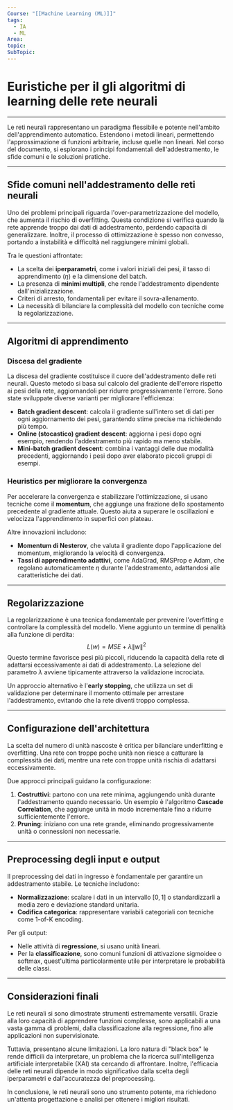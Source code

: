 ```yaml
---
Course: "[[Machine Learning (ML)]]"
tags:
  - IA
  - ML
Area: 
topic: 
SubTopic:
---
```

# Euristiche per il gli algoritmi di learning delle rete neurali
---

Le reti neurali rappresentano un paradigma flessibile e potente nell'ambito dell'apprendimento automatico. Estendono i metodi lineari, permettendo l'approssimazione di funzioni arbitrarie, incluse quelle non lineari. Nel corso del documento, si esplorano i principi fondamentali dell'addestramento, le sfide comuni e le soluzioni pratiche.

---

## Sfide comuni nell'addestramento delle reti neurali

Uno dei problemi principali riguarda l'over-parametrizzazione del modello, che aumenta il rischio di overfitting. Questa condizione si verifica quando la rete apprende troppo dai dati di addestramento, perdendo capacità di generalizzare. Inoltre, il processo di ottimizzazione è spesso non convesso, portando a instabilità e difficoltà nel raggiungere minimi globali. 

Tra le questioni affrontate:
- La scelta dei __iperparametri__, come i valori iniziali dei pesi, il tasso di apprendimento ($\eta$) e la dimensione del batch.
- La presenza di __minimi multipli__, che rende l'addestramento dipendente dall'inizializzazione.
- Criteri di arresto, fondamentali per evitare il sovra-allenamento.
- La necessità di bilanciare la complessità del modello con tecniche come la regolarizzazione.

---

## Algoritmi di apprendimento

### Discesa del gradiente
La discesa del gradiente costituisce il cuore dell'addestramento delle reti neurali. Questo metodo si basa sul calcolo del gradiente dell'errore rispetto ai pesi della rete, aggiornandoli per ridurre progressivamente l'errore. Sono state sviluppate diverse varianti per migliorare l'efficienza:
- __Batch gradient descent__: calcola il gradiente sull'intero set di dati per ogni aggiornamento dei pesi, garantendo stime precise ma richiedendo più tempo.
- __Online (stocastico) gradient descent__: aggiorna i pesi dopo ogni esempio, rendendo l'addestramento più rapido ma meno stabile.
- __Mini-batch gradient descent__: combina i vantaggi delle due modalità precedenti, aggiornando i pesi dopo aver elaborato piccoli gruppi di esempi.

### Heuristics per migliorare la convergenza
Per accelerare la convergenza e stabilizzare l'ottimizzazione, si usano tecniche come il __momentum__, che aggiunge una frazione dello spostamento precedente al gradiente attuale. Questo aiuta a superare le oscillazioni e velocizza l'apprendimento in superfici con plateau.

Altre innovazioni includono:
- __Momentum di Nesterov__, che valuta il gradiente dopo l'applicazione del momentum, migliorando la velocità di convergenza.
- __Tassi di apprendimento adattivi__, come AdaGrad, RMSProp e Adam, che regolano automaticamente $\eta$ durante l'addestramento, adattandosi alle caratteristiche dei dati.

---

## Regolarizzazione

La regolarizzazione è una tecnica fondamentale per prevenire l'overfitting e controllare la complessità del modello. Viene aggiunto un termine di penalità alla funzione di perdita:
$$ L(w) = MSE + \lambda \|w\|^2 $$
Questo termine favorisce pesi più piccoli, riducendo la capacità della rete di adattarsi eccessivamente ai dati di addestramento. La selezione del parametro $\lambda$ avviene tipicamente attraverso la validazione incrociata.

Un approccio alternativo è l'__early stopping__, che utilizza un set di validazione per determinare il momento ottimale per arrestare l'addestramento, evitando che la rete diventi troppo complessa.

---

## Configurazione dell'architettura

La scelta del numero di unità nascoste è critica per bilanciare underfitting e overfitting. Una rete con troppe poche unità non riesce a catturare la complessità dei dati, mentre una rete con troppe unità rischia di adattarsi eccessivamente.

Due approcci principali guidano la configurazione:
1. __Costruttivi__: partono con una rete minima, aggiungendo unità durante l'addestramento quando necessario. Un esempio è l'algoritmo __Cascade Correlation__, che aggiunge unità in modo incrementale fino a ridurre sufficientemente l'errore.
2. __Pruning__: iniziano con una rete grande, eliminando progressivamente unità o connessioni non necessarie.

---

## Preprocessing degli input e output

Il preprocessing dei dati in ingresso è fondamentale per garantire un addestramento stabile. Le tecniche includono:
- __Normalizzazione__: scalare i dati in un intervallo $[0,1]$ o standardizzarli a media zero e deviazione standard unitaria.
- __Codifica categorica__: rappresentare variabili categoriali con tecniche come 1-of-K encoding.

Per gli output:
- Nelle attività di __regressione__, si usano unità lineari.
- Per la __classificazione__, sono comuni funzioni di attivazione sigmoidee o softmax, quest'ultima particolarmente utile per interpretare le probabilità delle classi.

---

## Considerazioni finali

Le reti neurali si sono dimostrate strumenti estremamente versatili. Grazie alla loro capacità di apprendere funzioni complesse, sono applicabili a una vasta gamma di problemi, dalla classificazione alla regressione, fino alle applicazioni non supervisionate.

Tuttavia, presentano alcune limitazioni. La loro natura di "black box" le rende difficili da interpretare, un problema che la ricerca sull'intelligenza artificiale interpretabile (XAI) sta cercando di affrontare. Inoltre, l'efficacia delle reti neurali dipende in modo significativo dalla scelta degli iperparametri e dall'accuratezza del preprocessing.

In conclusione, le reti neurali sono uno strumento potente, ma richiedono un'attenta progettazione e analisi per ottenere i migliori risultati.
